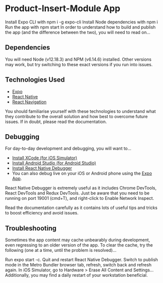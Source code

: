 # **Product-Insert-Module App**

Install Expo CLI with npm i -g expo-cli
Install Node dependencies with npm i
Run the app with npm start
In order to understand how to build and publish the app (and the difference between the two), you will need to read on...

## **Dependencies**

You will need Node (v12.18.3) and NPM (v6.14.6) installed.
Other versions may work, but try switching to these exact versions if you run into issues.

## **Technologies Used**

- [Expo](https://expo.io/)
- [React Native](https://reactnative.dev/)
- [React Navigation](https://reactnavigation.org/)

You should familiarise yourself with these technologies to understand what they contribute to the overall solution and how best to overcome future issues. If in doubt, please read the documentation.

## **Debugging**

For day-to-day development and debugging, you will want to...

- [Install XCode (for iOS Simulator)](https://docs.expo.io/workflow/ios-simulator/?redirected)
- [Install Android Studio (for Android Studio)](https://docs.expo.io/workflow/android-studio-emulator/?redirected)
- [Install React Native Debugger](https://docs.expo.io/workflow/debugging/?redirected)
- You can also debug live on your iOS or Android phone using the [Expo App](https://docs.expo.io/versions/v36.0.0/get-started/installation/#2-mobile-app-expo-client-for-ios).

React Native Debugger is extremely useful as it includes Chrome DevTools, React DevTools and Redux DevTools. Just be aware that you need to be running on port 19001 (cmd+T), and right-click to Enable Network Inspect.

Read the documentation carefully as it contains lots of useful tips and tricks to boost efficiency and avoid issues.    

## **Troubleshooting**

Sometimes the app content may cache unbearably during development, even regressing to an older version of the app. To clear the cache, try the following (one at a time, until the problem is resolved)...

Run expo start -c.
Quit and restart React Native Debugger.
Switch to publish mode in the Metro Bundler browser tab, refresh, switch back and refresh again.
In iOS Simulator, go to Hardware > Erase All Content and Settings...
Additionally, you may find a daily restart of your workstation beneficial.

